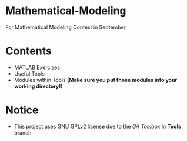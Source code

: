 # Mathematical-Modeling
For Mathematical Modeling Contest in September.

# Contents
  * MATLAB Exercises
  * Useful Tools
  * Modules within Tools **(Make sure you put those modules into your working directory!)**

# Notice
  * This project uses GNU GPLv2 license due to the *GA Toolbox* in **Tools** branch.
